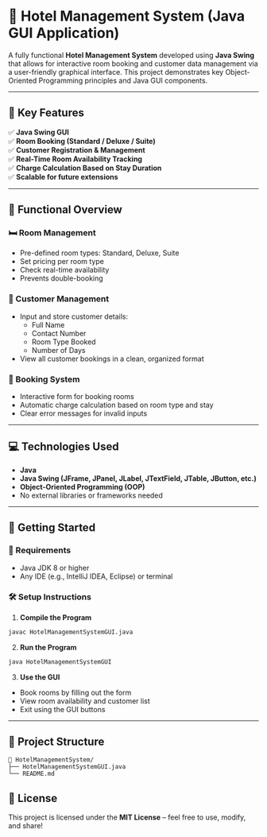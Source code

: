 # 🏨 Hotel Management System (Java GUI Application)

A fully functional **Hotel Management System** developed using **Java Swing** that allows for interactive room booking and customer data management via a user-friendly graphical interface. This project demonstrates key Object-Oriented Programming principles and Java GUI components.

---

## 📌 Key Features

✅ **Java Swing GUI**  
✅ **Room Booking (Standard / Deluxe / Suite)**  
✅ **Customer Registration & Management**  
✅ **Real-Time Room Availability Tracking**  
✅ **Charge Calculation Based on Stay Duration**  
✅ **Scalable for future extensions**

---

## 🎯 Functional Overview

### 🛏️ Room Management
- Pre-defined room types: Standard, Deluxe, Suite
- Set pricing per room type
- Check real-time availability
- Prevents double-booking

### 👤 Customer Management
- Input and store customer details:
  - Full Name
  - Contact Number
  - Room Type Booked
  - Number of Days
- View all customer bookings in a clean, organized format

### 🧾 Booking System
- Interactive form for booking rooms
- Automatic charge calculation based on room type and stay
- Clear error messages for invalid inputs

---

## 💻 Technologies Used

- **Java**
- **Java Swing (JFrame, JPanel, JLabel, JTextField, JTable, JButton, etc.)**
- **Object-Oriented Programming (OOP)**
- No external libraries or frameworks needed

---

## 🚀 Getting Started

### 🔧 Requirements
- Java JDK 8 or higher
- Any IDE (e.g., IntelliJ IDEA, Eclipse) or terminal

### 🛠️ Setup Instructions

1. **Compile the Program**

```bash
javac HotelManagementSystemGUI.java
```

2. **Run the Program**

```bash
java HotelManagementSystemGUI
```

3. **Use the GUI**
- Book rooms by filling out the form
- View room availability and customer list
- Exit using the GUI buttons

---

## 📂 Project Structure

```
📁 HotelManagementSystem/
├── HotelManagementSystemGUI.java
└── README.md
```

## 📃 License

This project is licensed under the **MIT License** – feel free to use, modify, and share!

